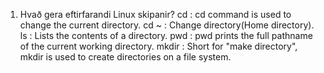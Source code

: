 1. Hvað gera eftirfarandi Linux skipanir?
	cd    : cd command is used to change the current directory.
	cd ~  : Change directory(Home directory).
	ls    : Lists the contents of a directory.
	pwd   : pwd prints the full pathname of the current working directory.
	mkdir : Short for "make directory", mkdir is used to create directories on a file system.